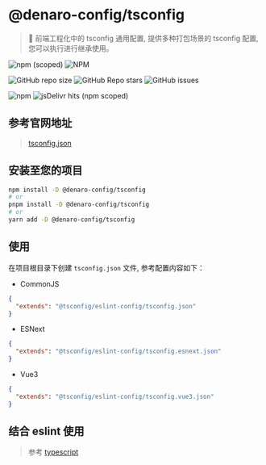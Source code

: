 # @denaro-config/tsconfig

> :tada: 前端工程化中的 tsconfig 通用配置, 提供多种打包场景的 tsconfig 配置, 您可以执行进行继承使用。

![npm (scoped)](https://img.shields.io/npm/v/%40denaro-config/tsconfig?link=https%3A%2F%2Fwww.npmjs.com%2Fpackage%2F%40vuepress-config%2Ftsconfig)
![NPM](https://img.shields.io/npm/l/%40denaro-config%2Ftsconfig?link=https%3A%2F%2Fgithub.com%2Fdenaro-org%2Ffrontend-engineering-config%2Fblob%2Fmain%2FLICENSE)

![GitHub repo size](https://img.shields.io/github/repo-size/denaro-org/frontend-engineering-config?link=https%3A%2F%2Fgithub.com%2Fdenaro-org%2Ffrontend-engineering-config)
![GitHub Repo stars](https://img.shields.io/github/stars/denaro-org/frontend-engineering-config?link=https%3A%2F%2Fgithub.com%2Fdenaro-org%2Ffrontend-engineering-config%2Fstargazers)
![GitHub issues](https://img.shields.io/github/issues/denaro-org/frontend-engineering-config?link=https%3A%2F%2Fgithub.com%2Fdenaro-org%2Ffrontend-engineering-config%2Fissues)

![npm](https://img.shields.io/npm/dw/%40denaro-config/tsconfig?link=https%3A%2F%2Fwww.npmjs.com%2Fpackage%2F%40vuepress-config%2Ftsconfig)
![jsDelivr hits (npm scoped)](https://img.shields.io/jsdelivr/npm/hd/%40denaro-config%2Ftsconfig?link=https%3A%2F%2Fwww.jsdelivr.com%2Fpackage%2Fnpm%2F%40denaro-config%2Ftsconfig)

## 参考官网地址

> [tsconfig.json](https://www.typescriptlang.org/docs/handbook/tsconfig-json.html)

## 安装至您的项目

```bash
npm install -D @denaro-config/tsconfig
# or
pnpm install -D @denaro-config/tsconfig
# or
yarn add -D @denaro-config/tsconfig
```

## 使用

在项目根目录下创建 `tsconfig.json` 文件, 参考配置内容如下：

- CommonJS

```json
{
  "extends": "@tsconfig/eslint-config/tsconfig.json"
}
```

- ESNext

```json
{
  "extends": "@tsconfig/eslint-config/tsconfig.esnext.json"
}
```

- Vue3

```json
{
  "extends": "@tsconfig/eslint-config/tsconfig.vue3.json"
}
```

## 结合 eslint 使用

> 参考 [typescript](../typescript/README.md)
